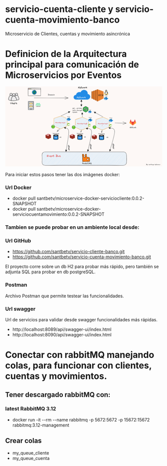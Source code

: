 # servicio-cuenta-cliente y servicio-cuenta-movimiento-banco

Microservicio de Clientes, cuentas y movimiento asincrónica

# Definicion de la Arquitectura principal para comunicación de Microservicios por Eventos

![image-modeloArquitecturaEventBus](img/SoftwareArchitectureEventBus.png)

Para iniciar estos pasos tener las dos imágenes docker:

### Url Docker
- docker pull santbetv/microservice-docker-serviciocliente:0.0.2-SNAPSHOT
- docker pull santbetv/microservice-docker-serviciocuentamovimiento:0.0.2-SNAPSHOT

### Tambien se puede probar en un ambiente local desde:

### Url GitHub
- https://github.com/santbetv/servicio-cliente-banco.git
- https://github.com/santbetv/servicio-cuenta-movimiento-banco.git

El proyecto corre sobre un db H2 para probar más rápido, pero también se adjunta
SQL para probar en db postgreSQL.

### Postman

Archivo Postman que permite testear las funcionalidades.

### Url swagger

Url de servicios para validar desde swagger funcionalidades más rápidas.

- http://localhost:8089/api/swagger-ui/index.html
- http://localhost:8090/api/swagger-ui/index.html


# Conectar con rabbitMQ manejando colas, para funcionar con clientes, cuentas y movimientos.

## Tener descargado rabbitMQ con: 

### latest RabbitMQ 3.12
- docker run -it --rm --name rabbitmq -p 5672:5672 -p 15672:15672 rabbitmq:3.12-management

## Crear colas
- my_queue_cliente
- my_queue_cuenta
